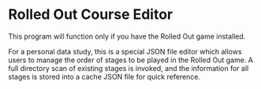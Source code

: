 # Rolled Out Course Editor

This program will function only if you have the Rolled Out game installed.

For a personal data study, this is a special JSON file editor which allows users to manage the order of stages to be played in the Rolled Out game. A full directory scan of existing stages is invoked, and the information for all stages is stored into a cache JSON file for quick reference.
